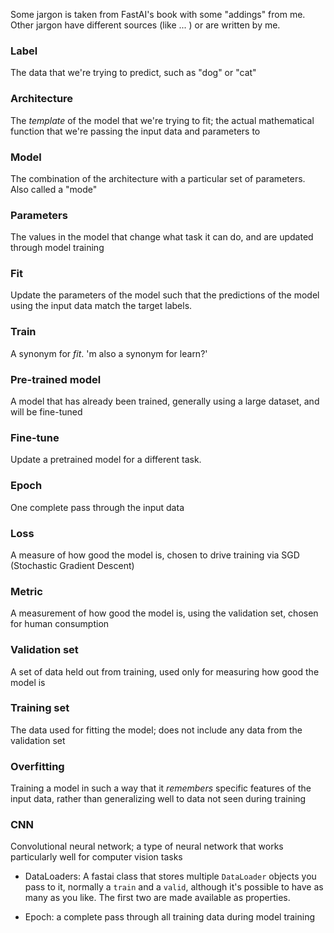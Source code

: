 Some jargon is taken from FastAI's book with some "addings" from me. Other jargon have different sources (like ... ) or are written by me.   



### Label 
The data that we're trying to predict, such as "dog" or "cat"




### Architecture
The _template_ of the model that we're trying to fit; the actual mathematical function that we're passing the input data and parameters to





### Model
The combination of the architecture with a particular set of parameters. Also called a "mode"



### Parameters
The values in the model that change what task it can do, and are updated through model training



### Fit 
Update the parameters of the model such that the predictions of the model using the input data match the target labels.




### Train 
A synonym for _fit_. 'm also a synonym for learn?'



### Pre-trained model 
A model that has already been trained, generally using a large dataset, and will be fine-tuned



### Fine-tune 
Update a pretrained model for a different task. 

### Epoch 
One complete pass through the input data

### Loss 
A measure of how good the model is, chosen to drive training via SGD (Stochastic Gradient Descent)

### Metric 
A measurement of how good the model is, using the validation set, chosen for human consumption


### Validation set 
A set of data held out from training, used only for measuring how good the model is

### Training set
The data used for fitting the model; does not include any data from the validation set

### Overfitting 
Training a model in such a way that it _remembers_ specific features of the input data, rather than generalizing well to data not seen during training

### CNN 
Convolutional neural network; a type of neural network that works particularly well for computer vision tasks


- DataLoaders: A fastai class that stores multiple `DataLoader` objects you pass to it, normally a `train` and a `valid`, although it's possible to have as many as you like. The first two are made available as properties.


- Epoch: a complete pass through all training data during model training

